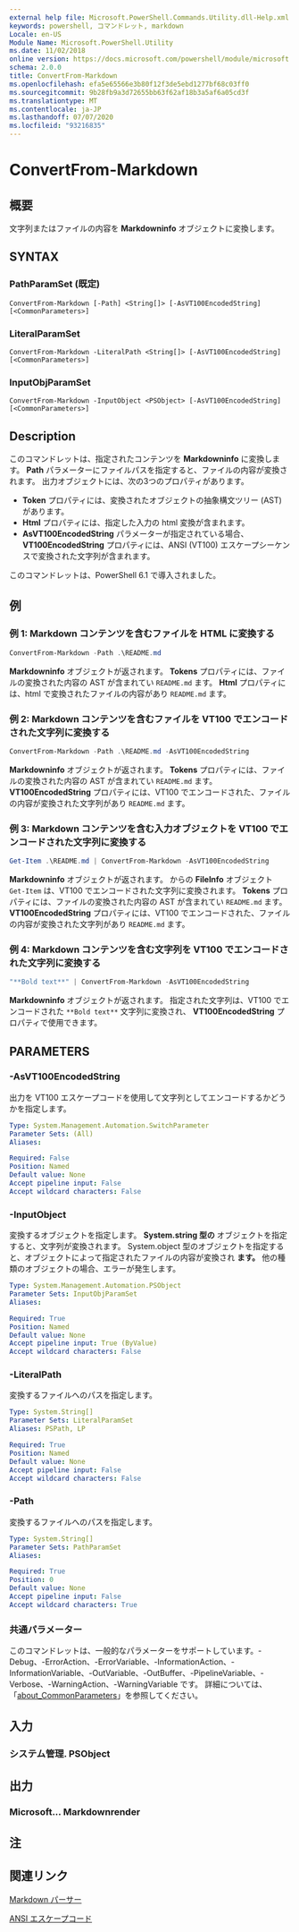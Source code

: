 ```yaml
---
external help file: Microsoft.PowerShell.Commands.Utility.dll-Help.xml
keywords: powershell, コマンドレット, markdown
Locale: en-US
Module Name: Microsoft.PowerShell.Utility
ms.date: 11/02/2018
online version: https://docs.microsoft.com/powershell/module/microsoft.powershell.utility/convertfrom-markdown?view=powershell-6&WT.mc_id=ps-gethelp
schema: 2.0.0
title: ConvertFrom-Markdown
ms.openlocfilehash: efa5e65566e3b80f12f3de5ebd1277bf68c03ff0
ms.sourcegitcommit: 9b28fb9a3d72655bb63f62af18b3a5af6a05cd3f
ms.translationtype: MT
ms.contentlocale: ja-JP
ms.lasthandoff: 07/07/2020
ms.locfileid: "93216835"
---
```

# ConvertFrom-Markdown

## 概要
文字列またはファイルの内容を **Markdowninfo** オブジェクトに変換します。

## SYNTAX

### PathParamSet (既定)

```
ConvertFrom-Markdown [-Path] <String[]> [-AsVT100EncodedString] [<CommonParameters>]
```

### LiteralParamSet

```
ConvertFrom-Markdown -LiteralPath <String[]> [-AsVT100EncodedString] [<CommonParameters>]
```

### InputObjParamSet

```
ConvertFrom-Markdown -InputObject <PSObject> [-AsVT100EncodedString] [<CommonParameters>]
```

## Description

このコマンドレットは、指定されたコンテンツを **Markdowninfo** に変換します。 **Path** パラメーターにファイルパスを指定すると、ファイルの内容が変換されます。 出力オブジェクトには、次の3つのプロパティがあります。

- **Token** プロパティには、変換されたオブジェクトの抽象構文ツリー (AST) があります。
- **Html** プロパティには、指定した入力の html 変換が含まれます。
- **AsVT100EncodedString** パラメーターが指定されている場合、 **VT100EncodedString** プロパティには、ANSI (VT100) エスケープシーケンスで変換された文字列が含まれます。

このコマンドレットは、PowerShell 6.1 で導入されました。

## 例

### 例 1: Markdown コンテンツを含むファイルを HTML に変換する

```powershell
ConvertFrom-Markdown -Path .\README.md
```

**Markdowninfo** オブジェクトが返されます。 **Tokens** プロパティには、ファイルの変換された内容の AST が含まれてい `README.md` ます。 **Html** プロパティには、html で変換されたファイルの内容があり `README.md` ます。

### 例 2: Markdown コンテンツを含むファイルを VT100 でエンコードされた文字列に変換する

```powershell
ConvertFrom-Markdown -Path .\README.md -AsVT100EncodedString
```

**Markdowninfo** オブジェクトが返されます。 **Tokens** プロパティには、ファイルの変換された内容の AST が含まれてい `README.md` ます。 **VT100EncodedString** プロパティには、VT100 でエンコードされた、ファイルの内容が変換された文字列があり `README.md` ます。

### 例 3: Markdown コンテンツを含む入力オブジェクトを VT100 でエンコードされた文字列に変換する

```powershell
Get-Item .\README.md | ConvertFrom-Markdown -AsVT100EncodedString
```

**Markdowninfo** オブジェクトが返されます。 からの **FileInfo** オブジェクト `Get-Item` は、VT100 でエンコードされた文字列に変換されます。 **Tokens** プロパティには、ファイルの変換された内容の AST が含まれてい `README.md` ます。 **VT100EncodedString** プロパティには、VT100 でエンコードされた、ファイルの内容が変換された文字列があり `README.md` ます。

### 例 4: Markdown コンテンツを含む文字列を VT100 でエンコードされた文字列に変換する

```powershell
"**Bold text**" | ConvertFrom-Markdown -AsVT100EncodedString
```

**Markdowninfo** オブジェクトが返されます。 指定された文字列は、VT100 でエンコードされた `**Bold text**` 文字列に変換され、 **VT100EncodedString** プロパティで使用できます。

## PARAMETERS

### -AsVT100EncodedString

出力を VT100 エスケープコードを使用して文字列としてエンコードするかどうかを指定します。

```yaml
Type: System.Management.Automation.SwitchParameter
Parameter Sets: (All)
Aliases:

Required: False
Position: Named
Default value: None
Accept pipeline input: False
Accept wildcard characters: False
```

### -InputObject

変換するオブジェクトを指定します。 **System.string 型の** オブジェクトを指定すると、文字列が変換されます。 System.object 型のオブジェクトを指定すると、オブジェクトによって指定されたファイルの内容が変換され **ます。** 他の種類のオブジェクトの場合、エラーが発生します。

```yaml
Type: System.Management.Automation.PSObject
Parameter Sets: InputObjParamSet
Aliases:

Required: True
Position: Named
Default value: None
Accept pipeline input: True (ByValue)
Accept wildcard characters: False
```

### -LiteralPath

変換するファイルへのパスを指定します。

```yaml
Type: System.String[]
Parameter Sets: LiteralParamSet
Aliases: PSPath, LP

Required: True
Position: Named
Default value: None
Accept pipeline input: False
Accept wildcard characters: False
```

### -Path

変換するファイルへのパスを指定します。

```yaml
Type: System.String[]
Parameter Sets: PathParamSet
Aliases:

Required: True
Position: 0
Default value: None
Accept pipeline input: False
Accept wildcard characters: True
```

### 共通パラメーター

このコマンドレットは、一般的なパラメーターをサポートしています。-Debug、-ErrorAction、-ErrorVariable、-InformationAction、-InformationVariable、-OutVariable、-OutBuffer、-PipelineVariable、-Verbose、-WarningAction、-WarningVariable です。 詳細については、「[about_CommonParameters](https://go.microsoft.com/fwlink/?LinkID=113216)」を参照してください。

## 入力

### システム管理. PSObject

## 出力

### Microsoft... Markdownrender

## 注

## 関連リンク

[Markdown パーサー](https://github.com/lunet-io/markdig)

[ANSI エスケープコード](https://wikipedia.org/wiki/ANSI_escape_code)
